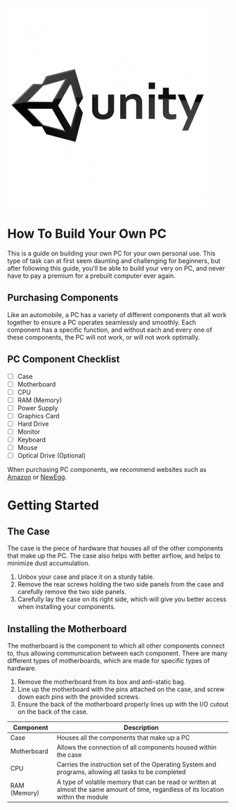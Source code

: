 ![](images/blog_unity.jpg)

# How To Build Your Own PC

This is a guide on building your own PC for your own personal use. This type of task can at first seem daunting and challenging for beginners, but after following this guide, you'll be able to build your very on PC, and never have to pay a premium for a prebuilt computer ever again.

## Purchasing Components

Like an automobile, a PC has a variety of different components that all work together to ensure a PC operates seamlessly and smoothly. Each component has a specific function, and without each and every one of these components, the PC will not work, or will not work optimally. 

## PC Component Checklist

- [ ] Case
- [ ] Motherboard
- [ ] CPU
- [ ] RAM (Memory)
- [ ] Power Supply
- [ ] Graphics Card
- [ ] Hard Drive
- [ ] Monitor
- [ ] Keyboard
- [ ] Mouse
- [ ] Optical Drive (Optional)

When purchasing PC components, we recommend websites such as [Amazon](https://www.amazon.com) or [NewEgg](https:www.newegg.com).

# Getting Started

## The Case

The case is the piece of hardware that houses all of the other components that make up the PC. The case also helps with better airflow, and helps to minimize dust accumulation.

1. Unbox your case and place it on a sturdy table.
2. Remove the rear screws holding the two side panels from the case and carefully remove the two side panels. 
3. Carefully lay the case on its right side, which will give you better access when installing your components.

## Installing the Motherboard 

The motherboard is the component to which all other components connect to, thus allowing communication between each component. There are many different types of motherboards, which are made for specific types of hardware.

1. Remove the motherboard from its box and anti-static bag.
2. Line up the motherboard with the pins attached on the case, and screw down each pins with the provided screws. 
3. Ensure the back of the motherboard properly lines up with the I/O cutout on the back of the case.

| Component  | Description |
| ------------  | ----------- |
| Case          | Houses all the components that make up a PC |
| Motherboard   | Allows the connection of all components housed within the case |
| CPU           | Carries the instruction set of the Operating System and programs, allowing all tasks to be completed |
| RAM (Memory)  | A type of volatile memory that can be read or written at almost the same amount of time, regardless of its location within the module |
 
